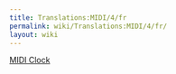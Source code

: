 ```yaml
---
title: Translations:MIDI/4/fr
permalink: wiki/Translations:MIDI/4/fr/
layout: wiki
---
```


[MIDI Clock](/wiki/MIDI_Clock "wikilink")
